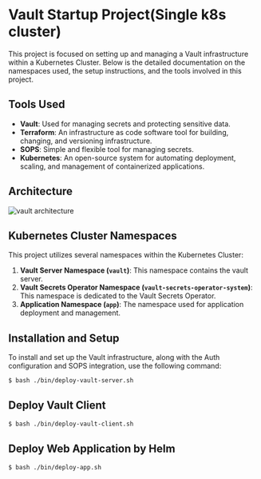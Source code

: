 # Vault Startup Project(Single k8s cluster)

This project is focused on setting up and managing a Vault infrastructure within a Kubernetes Cluster. 
Below is the detailed documentation on the namespaces used, the setup instructions, and the tools involved in this project.

## Tools Used

- **Vault**: Used for managing secrets and protecting sensitive data.
- **Terraform**: An infrastructure as code software tool for building, changing, and versioning infrastructure.
- **SOPS**: Simple and flexible tool for managing secrets.
- **Kubernetes**: An open-source system for automating deployment, scaling, and management of containerized applications.

## Architecture
![vault architecture](https://github.com/ohyeahyao/vault-startup/assets/29635695/05be2380-2581-4463-a7ae-264f9bdc8e1c)


## Kubernetes Cluster Namespaces

This project utilizes several namespaces within the Kubernetes Cluster:

1. **Vault Server Namespace (`vault`)**: This namespace contains the vault server.
2. **Vault Secrets Operator Namespace (`vault-secrets-operator-system`)**: This namespace is dedicated to the Vault Secrets Operator.
3. **Application Namespace (`app`)**: The namespace used for application deployment and management.


## Installation and Setup

To install and set up the Vault infrastructure, along with the Auth configuration and SOPS integration, use the following command:

```bash
$ bash ./bin/deploy-vault-server.sh
```

## Deploy Vault Client

```bash
$ bash ./bin/deploy-vault-client.sh
```

## Deploy Web Application by Helm

```bash
$ bash ./bin/deploy-app.sh
```
